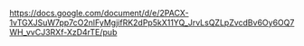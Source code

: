 https://docs.google.com/document/d/e/2PACX-1vTGXJSuW7pp7cO2nlFyMgjifRK2dPp5kX11YQ_JrvLsQZLpZvcdBv6Oy6OQ7WH_vvCJ3RXf-XzD4rTE/pub
